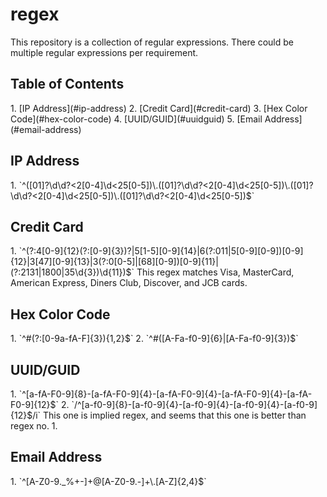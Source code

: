 <h1>regex</h1>
This repository is a collection of regular expressions. There could be multiple regular expressions per requirement.

<h2>Table of Contents</h2>
1. [IP Address](#ip-address)
2. [Credit Card](#credit-card)
3. [Hex Color Code](#hex-color-code)
4. [UUID/GUID](#uuidguid)
5. [Email Address](#email-address)

<h2>IP Address</h2>
1. `^([01]?\d\d?<2[0-4]\d<25[0-5])\.([01]?\d\d?<2[0-4]\d<25[0-5])\.([01]?\d\d?<2[0-4]\d<25[0-5])\.([01]?\d\d?<2[0-4]\d<25[0-5])$`

<h2>Credit Card</h2>
1. `^(?:4[0-9]{12}(?:[0-9]{3})?|5[1-5][0-9]{14}|6(?:011|5[0-9][0-9])[0-9]{12}|3[47][0-9]{13}|3(?:0[0-5]|[68][0-9])[0-9]{11}|(?:2131|1800|35\d{3})\d{11})$`
This regex matches Visa, MasterCard, American Express, Diners Club, Discover, and JCB cards.

<h2>Hex Color Code</h2>
1. `^#(?:[0-9a-fA-F]{3}){1,2}$`
2. `^#([A-Fa-f0-9]{6}|[A-Fa-f0-9]{3})$`

<h2>UUID/GUID</h2>
1. `^[a-fA-F0-9]{8}-[a-fA-F0-9]{4}-[a-fA-F0-9]{4}-[a-fA-F0-9]{4}-[a-fA-F0-9]{12}$`
2. `/^[a-f0-9]{8}-[a-f0-9]{4}-[a-f0-9]{4}-[a-f0-9]{4}-[a-f0-9]{12}$/i`
This one is implied regex, and seems that this one is better than regex no. 1.

<h2>Email Address</h2>
1. `^[A-Z0-9._%+-]+@[A-Z0-9.-]+\.[A-Z]{2,4}$`